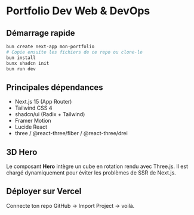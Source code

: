 # Portfolio Dev Web & DevOps

## Démarrage rapide

```bash
bun create next-app mon-portfolio
# Copie ensuite les fichiers de ce repo ou clone-le
bun install
bunx shadcn init
bun run dev
```

## Principales dépendances

- Next.js 15 (App Router)
- Tailwind CSS 4
- shadcn/ui (Radix + Tailwind)
- Framer Motion
- Lucide React
- three / @react-three/fiber / @react-three/drei

## 3D Hero

Le composant **Hero** intègre un cube en rotation rendu avec Three.js. Il est
chargé dynamiquement pour éviter les problèmes de SSR de Next.js.

## Déployer sur Vercel

Connecte ton repo GitHub → Import Project → voilà.

